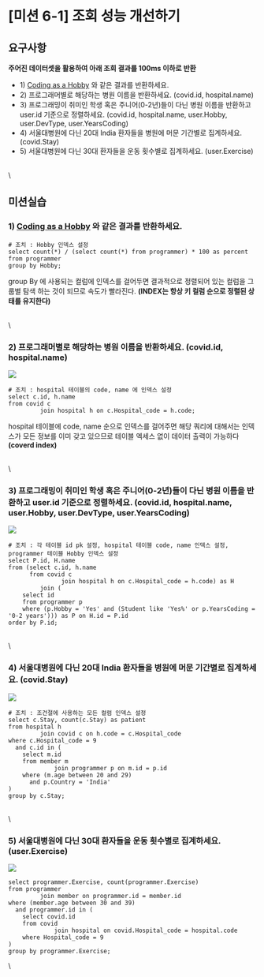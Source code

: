 # \[미션 6-1] 조회 성능 개선하기

## 요구사항 <a href="#undefined" id="undefined"></a>

**주어진 데이터셋을 활용하여 아래 조회 결과를 100ms 이하로 반환**

* 1\) [Coding as a Hobby](https://insights.stackoverflow.com/survey/2018#developer-profile-\_-coding-as-a-hobby) 와 같은 결과를 반환하세요.
* 2\) 프로그래머별로 해당하는 병원 이름을 반환하세요. (covid.id, hospital.name)
* 3\) 프로그래밍이 취미인 학생 혹은 주니어(0-2년)들이 다닌 병원 이름을 반환하고 user.id 기준으로 정렬하세요. (covid.id, hospital.name, user.Hobby, user.DevType, user.YearsCoding)
* 4\) 서울대병원에 다닌 20대 India 환자들을 병원에 머문 기간별로 집계하세요. (covid.Stay)
* 5\) 서울대병원에 다닌 30대 환자들을 운동 횟수별로 집계하세요. (user.Exercise)

\
\


## 미션실습 <a href="#undefined" id="undefined"></a>

### **1)** [**Coding as a Hobby**](https://insights.stackoverflow.com/survey/2018#developer-profile-\_-coding-as-a-hobby) **와 같은 결과를 반환하세요.**

```
# 조치 : Hobby 인덱스 설정
select count(*) / (select count(*) from programmer) * 100 as percent
from programmer
group by Hobby;
```

group By 에 사용되는 컬럼에 인덱스를 걸어두면 결과적으로 정렬되어 있는 컬럼을 그룹별 탐색 하는 것이 되므로 속도가 빨라진다. **(INDEX는 항상 키 컬럼 순으로 정렬된 상태를 유지한다)**

\
\


### **2) 프로그래머별로 해당하는 병원 이름을 반환하세요. (covid.id, hospital.name)**

![](http://localhost:4000/assets/images/infra/sql\_2.png)



```
# 조치 : hospital 테이블의 code, name 에 인덱스 설정
select c.id, h.name
from covid c
         join hospital h on c.Hospital_code = h.code;
```

hospital 테이블에 code, name 순으로 인덱스를 걸어주면 해당 쿼리에 대해서는 인덱스가 모든 정보를 이미 갖고 있으므로 테이블 엑세스 없이 데이터 출력이 가능하다 **(coverd index)**

\
\


### **3) 프로그래밍이 취미인 학생 혹은 주니어(0-2년)들이 다닌 병원 이름을 반환하고 user.id 기준으로 정렬하세요. (covid.id, hospital.name, user.Hobby, user.DevType, user.YearsCoding)**

![](http://localhost:4000/assets/images/infra/sql\_3.png)



```
# 조치 : 각 테이블 id pk 설정, hospital 테이블 code, name 인덱스 설정, programmer 테이블 Hobby 인덱스 설정
select P.id, H.name
from (select c.id, h.name
      from covid c
               join hospital h on c.Hospital_code = h.code) as H
         join (
    select id
    from programmer p
    where (p.Hobby = 'Yes' and (Student like 'Yes%' or p.YearsCoding = '0-2 years'))) as P on H.id = P.id
order by P.id;
```

\
\


### **4) 서울대병원에 다닌 20대 India 환자들을 병원에 머문 기간별로 집계하세요. (covid.Stay)**

![](http://localhost:4000/assets/images/infra/sql\_4.png)



```
# 조치 : 조건절에 사용하는 모든 컬럼 인덱스 설정
select c.Stay, count(c.Stay) as patient
from hospital h
         join covid c on h.code = c.Hospital_code
where c.Hospital_code = 9
  and c.id in (
    select m.id
    from member m
             join programmer p on m.id = p.id
    where (m.age between 20 and 29)
      and p.Country = 'India'
)
group by c.Stay;
```

\
\


### **5) 서울대병원에 다닌 30대 환자들을 운동 횟수별로 집계하세요. (user.Exercise)**

![](http://localhost:4000/assets/images/infra/sql\_5.png)



```
select programmer.Exercise, count(programmer.Exercise)
from programmer
         join member on programmer.id = member.id
where (member.age between 30 and 39)
  and programmer.id in (
    select covid.id
    from covid
             join hospital on covid.Hospital_code = hospital.code
    where Hospital_code = 9
)
group by programmer.Exercise;
```

\
